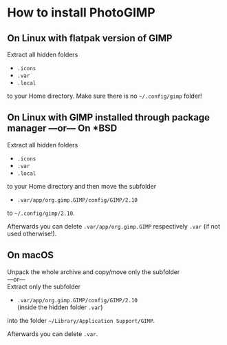 # How to install PhotoGIMP

## On Linux with flatpak version of GIMP

Extract all hidden folders

- `.icons`
- `.var`
- `.local`

to your Home directory. Make sure there is no `~/.config/gimp` folder!

## On Linux with GIMP installed through package manager —or— On&nbsp;*BSD

Extract all hidden folders

- `.icons`
- `.var`
- `.local`

to your Home directory and then move the subfolder 

- `.var/app/org.gimp.GIMP/config/GIMP/2.10`  

to `~/.config/gimp/2.10`.

Afterwards you can delete `.var/app/org.gimp.GIMP` respectively `.var` (if not used otherwise!).

## On macOS

Unpack the whole archive and copy/move only the subfolder  
—or—  
Extract only the subfolder

- `.var/app/org.gimp.GIMP/config/GIMP/2.10`  
(inside the hidden folder `.var`)

into the folder `~/Library/Application Support/GIMP`.

Afterwards you can delete `.var`.
